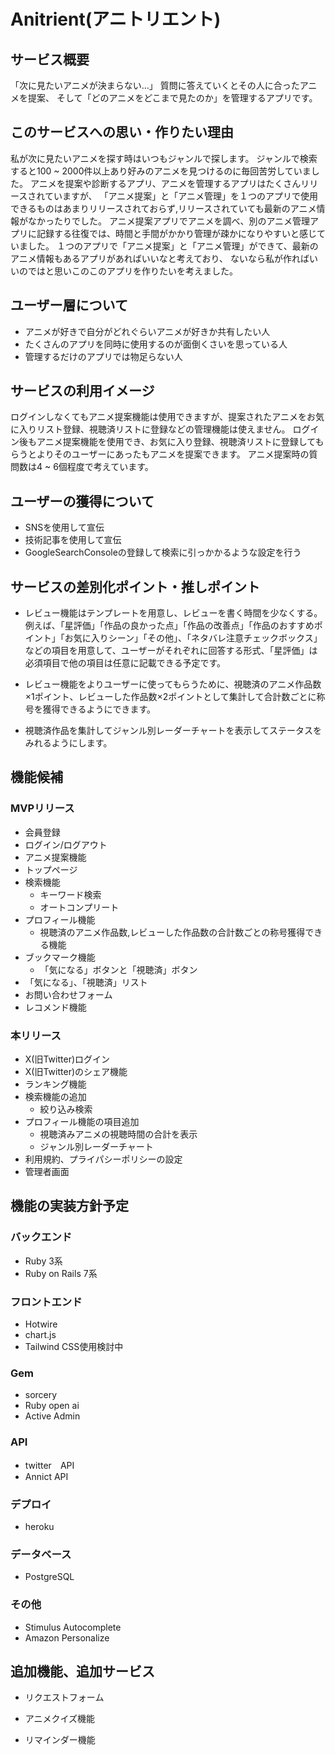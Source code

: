 # Anitrient(アニトリエント)

## サービス概要

「次に見たいアニメが決まらない…」
質問に答えていくとその人に合ったアニメを提案、
そして「どのアニメをどこまで見たのか」を管理するアプリです。

## このサービスへの思い・作りたい理由

私が次に見たいアニメを探す時はいつもジャンルで探します。
ジャンルで検索すると100 ~ 2000件以上あり好みのアニメを見つけるのに毎回苦労していました。
アニメを提案や診断するアプリ、アニメを管理するアプリはたくさんリリースされていますが、
「アニメ提案」と「アニメ管理」を１つのアプリで使用できるものはあまりリリースされておらず,リリースされていても最新のアニメ情報がなかったりでした。
アニメ提案アプリでアニメを調べ、別のアニメ管理アプリに記録する往復では、時間と手間がかかり管理が疎かになりやすいと感じていました。
１つのアプリで「アニメ提案」と「アニメ管理」ができて、最新のアニメ情報もあるアプリがあればいいなと考えており、
ないなら私が作ればいいのではと思いこのこのアプリを作りたいを考えました。

## ユーザー層について

- アニメが好きで自分がどれぐらいアニメが好きか共有したい人
- たくさんのアプリを同時に使用するのが面倒くさいを思っている人
- 管理するだけのアプリでは物足らない人

## サービスの利用イメージ

ログインしなくてもアニメ提案機能は使用できますが、提案されたアニメをお気に入りリスト登録、視聴済リストに登録などの管理機能は使えません。
ログイン後もアニメ提案機能を使用でき、お気に入り登録、視聴済リストに登録してもらうとよりそのユーザーにあったもアニメを提案できます。
アニメ提案時の質問数は4 ~ 6個程度で考えています。

## ユーザーの獲得について

- SNSを使用して宣伝
- 技術記事を使用して宣伝
- GoogleSearchConsoleの登録して検索に引っかかるような設定を行う

## サービスの差別化ポイント・推しポイント

- レビュー機能はテンプレートを用意し、レビューを書く時間を少なくする。
例えば、「星評価」「作品の良かった点」「作品の改善点」「作品のおすすめポイント」「お気に入りシーン」「その他」、「ネタバレ注意チェックボックス」などの項目を用意して、ユーザーがそれぞれに回答する形式、「星評価」は必須項目で他の項目は任意に記載できる予定です。

- レビュー機能をよりユーザーに使ってもらうために、視聴済のアニメ作品数×1ポイント、レビューした作品数×2ポイントとして集計して合計数ごとに称号を獲得できるようにできます。

- 視聴済作品を集計してジャンル別レーダーチャートを表示してステータスをみれるようにします。

## 機能候補

### MVPリリース
- 会員登録
- ログイン/ログアウト
- アニメ提案機能
- トップページ
- 検索機能
  - キーワード検索
  - オートコンプリート
- プロフィール機能
  - 視聴済のアニメ作品数,レビューした作品数の合計数ごとの称号獲得できる機能
- ブックマーク機能
  - 「気になる」ボタンと「視聴済」ボタン
- 「気になる」、「視聴済」リスト
- お問い合わせフォーム
- レコメンド機能

### 本リリース
- X(旧Twitter)ログイン
- X(旧Twitter)のシェア機能
- ランキング機能
- 検索機能の追加
  - 絞り込み検索
- プロフィール機能の項目追加
  - 視聴済みアニメの視聴時間の合計を表示
  - ジャンル別レーダーチャート
- 利用規約、プライパシーポリシーの設定
- 管理者画面

## 機能の実装方針予定

### バックエンド

- Ruby 3系
- Ruby on Rails 7系

### フロントエンド

- Hotwire
- chart.js
- Tailwind CSS使用検討中

### Gem 

  - sorcery
  - Ruby open ai
  - Active Admin

### API

- twitter　API
- Annict API

### デプロイ

- heroku

### データベース

- PostgreSQL

### その他

- Stimulus Autocomplete
- Amazon Personalize

## 追加機能、追加サービス

- リクエストフォーム

- アニメクイズ機能

- リマインダー機能
